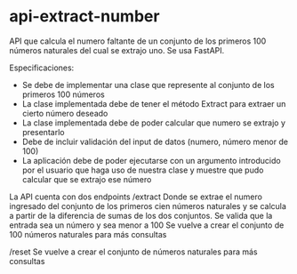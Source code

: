 # api-extract-number
API que calcula el numero faltante de un conjunto de los primeros 100 números naturales del cual se extrajo uno. Se usa FastAPI. 

Especificaciones:
-	Se debe de implementar una clase que represente al conjunto de los primeros 100 números
-	La clase implementada debe de tener el método Extract para extraer un cierto número deseado
-	La clase implementada debe de poder calcular que numero se extrajo y presentarlo
-	Debe de incluir validación del input de datos (numero, número menor de 100)
-	La aplicación debe de poder ejecutarse con un argumento introducido por el usuario que haga uso de nuestra clase y muestre que pudo calcular que se extrajo ese número


La API cuenta con dos endpoints
/extract 
Donde se extrae el numero ingresado del conjunto de los primeros cien números naturales y se calcula a partir de la diferencia
de sumas de los dos conjuntos.
Se valida que la entrada sea un número y sea menor a 100
Se vuelve a crear el conjunto de 100 números naturales para más consultas

/reset
Se vuelve a crear el conjunto de números naturales para más consultas
